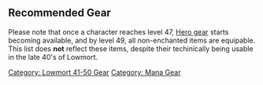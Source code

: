 ## Recommended Gear

Please note that once a character reaches level 47, [Hero
gear](:Category:Hero_Mana_Gear.md "wikilink") starts becoming available,
and by level 49, all non-enchanted items are equipable. This list does
**not** reflect these items, despite their techinically being usable in
the late 40's of Lowmort.

[Category: Lowmort 41-50 Gear](Category:_Lowmort_41-50_Gear "wikilink")
[Category: Mana Gear](Category:_Mana_Gear "wikilink")
